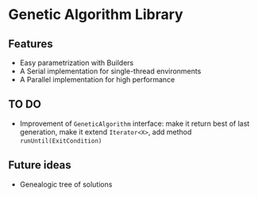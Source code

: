 # Genetic Algorithm Library

## Features
- Easy parametrization with Builders
- A Serial implementation for single-thread environments
- A Parallel implementation for high performance

## TO DO
- Improvement of `GeneticAlgorithm` interface: make it return best of last generation, make it extend `Iterator<X>`, add method `runUntil(ExitCondition)`

## Future ideas
- Genealogic tree of solutions
